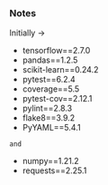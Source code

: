 <br>

### Notes

Initially &rarr;

* tensorflow==2.7.0
* pandas==1.2.5
* scikit-learn==0.24.2
* pytest==6.2.4
* coverage==5.5
* pytest-cov==2.12.1
* pylint==2.8.3
* flake8==3.9.2
* PyYAML==5.4.1

`and`

* numpy==1.21.2
* requests==2.25.1

<br>
<br>

<br>
<br>

<br>
<br>

<br>
<br>
